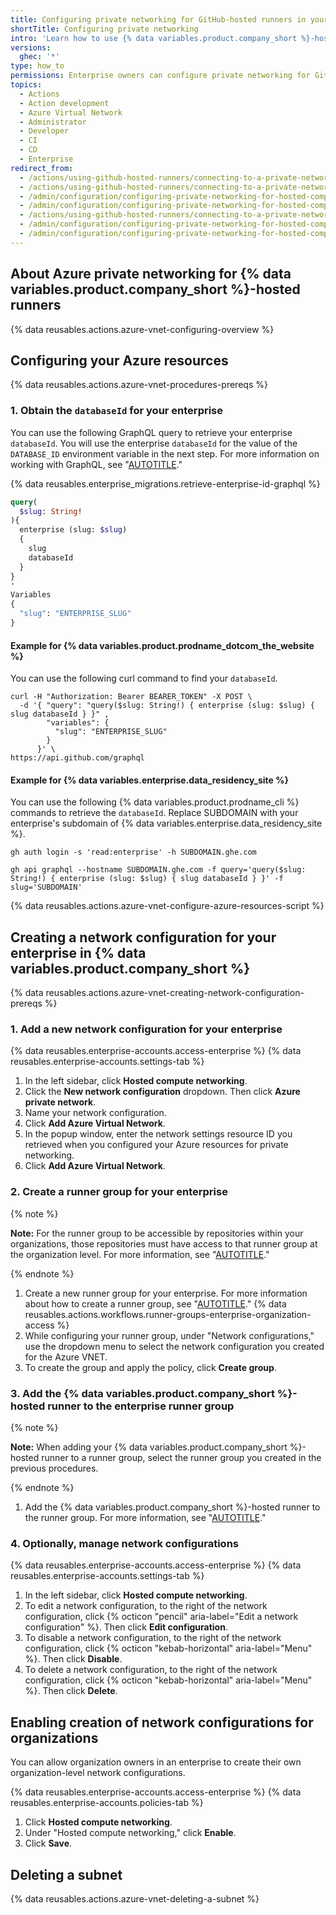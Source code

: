 ```yaml
---
title: Configuring private networking for GitHub-hosted runners in your enterprise
shortTitle: Configuring private networking
intro: 'Learn how to use {% data variables.product.company_short %}-hosted runners with an Azure private network.'
versions:
  ghec: '*'
type: how_to
permissions: Enterprise owners can configure private networking for GitHub-hosted runners at the enterprise level.
topics:
  - Actions
  - Action development
  - Azure Virtual Network
  - Administrator
  - Developer
  - CI
  - CD
  - Enterprise
redirect_from:
  - /actions/using-github-hosted-runners/connecting-to-a-private-network/configuring-an-azure-virtual-network-for-your-enterprise
  - /actions/using-github-hosted-runners/connecting-to-a-private-network/configuring-azure-resources-for-private-networking-with-github-hosted-runners
  - /admin/configuration/configuring-private-networking-for-hosted-compute-products/configuring-azure-resources-for-private-networking-with-github-hosted-runners
  - /admin/configuration/configuring-private-networking-for-hosted-compute-products/creating-a-network-configuration-with-an-azure-private-network
  - /actions/using-github-hosted-runners/connecting-to-a-private-network/configuring-your-github-settings-for-use-with-azure-virtual-network
  - /admin/configuration/configuring-private-networking-for-hosted-compute-products/configuring-private-networking-for-github-hosted-runners
  - /admin/configuration/configuring-private-networking-for-hosted-compute-products/configuring-private-networking-for-github-hosted-runners-in-your-enterprise
---
```


## About Azure private networking for {% data variables.product.company_short %}-hosted runners

{% data reusables.actions.azure-vnet-configuring-overview %}

## Configuring your Azure resources

{% data reusables.actions.azure-vnet-procedures-prereqs %}

### 1. Obtain the `databaseId` for your enterprise

You can use the following GraphQL query to retrieve your enterprise `databaseId`. You will use the enterprise `databaseId` for the value of the `DATABASE_ID` environment variable in the next step. For more information on working with GraphQL, see "[AUTOTITLE](/graphql/guides/forming-calls-with-graphql)."

{% data reusables.enterprise_migrations.retrieve-enterprise-id-graphql %}

```graphql
query(
  $slug: String!
){
  enterprise (slug: $slug)
  {
    slug
    databaseId
  }
}
'
Variables
{
  "slug": "ENTERPRISE_SLUG"
}
```

#### Example for {% data variables.product.prodname_dotcom_the_website %}

You can use the following curl command to find your `databaseId`.

```shell copy
curl -H "Authorization: Bearer BEARER_TOKEN" -X POST \
  -d '{ "query": "query($slug: String!) { enterprise (slug: $slug) { slug databaseId } }" ,
        "variables": {
          "slug": "ENTERPRISE_SLUG"
        }
      }' \
https://api.github.com/graphql
```

#### Example for {% data variables.enterprise.data_residency_site %}

You can use the following {% data variables.product.prodname_cli %} commands to retrieve the `databaseId`. Replace SUBDOMAIN with your enterprise's subdomain of {% data variables.enterprise.data_residency_site %}.

  ```shell copy
  gh auth login -s 'read:enterprise' -h SUBDOMAIN.ghe.com

  gh api graphql --hostname SUBDOMAIN.ghe.com -f query='query($slug: String!) { enterprise (slug: $slug) { slug databaseId } }' -f slug='SUBDOMAIN'
  ```

{% data reusables.actions.azure-vnet-configure-azure-resources-script %}

## Creating a network configuration for your enterprise in {% data variables.product.company_short %}

{% data reusables.actions.azure-vnet-creating-network-configuration-prereqs %}

### 1. Add a new network configuration for your enterprise

{% data reusables.enterprise-accounts.access-enterprise %}
{% data reusables.enterprise-accounts.settings-tab %}
1. In the left sidebar, click **Hosted compute networking**.
1. Click the **New network configuration** dropdown. Then click **Azure private network**.
1. Name your network configuration.
1. Click **Add Azure Virtual Network**.
1. In the popup window, enter the network settings resource ID you retrieved when you configured your Azure resources for private networking.
1. Click **Add Azure Virtual Network**.

### 2. Create a runner group for your enterprise

{% note %}

**Note:** For the runner group to be accessible by repositories within your organizations, those repositories must have access to that runner group at the organization level. For more information, see "[AUTOTITLE](/actions/using-github-hosted-runners/controlling-access-to-larger-runners#changing-which-repositories-can-access-a-runner-group)."

{% endnote %}

1. Create a new runner group for your enterprise. For more information about how to create a runner group, see "[AUTOTITLE](/actions/using-github-hosted-runners/controlling-access-to-larger-runners#creating-a-runner-group-for-an-enterprise)."
{% data reusables.actions.workflows.runner-groups-enterprise-organization-access %}
1. While configuring your runner group, under "Network configurations," use the dropdown menu to select the network configuration you created for the Azure VNET.
1. To create the group and apply the policy, click **Create group**.

### 3. Add the {% data variables.product.company_short %}-hosted runner to the enterprise runner group

{% note %}

**Note:** When adding your {% data variables.product.company_short %}-hosted runner to a runner group, select the runner group you created in the previous procedures.

{% endnote %}

1. Add the {% data variables.product.company_short %}-hosted runner to the runner group. For more information, see "[AUTOTITLE](/enterprise-cloud@latest/actions/using-github-hosted-runners/managing-larger-runners#adding-a-larger-runner-to-an-enterprise)."

### 4. Optionally, manage network configurations

{% data reusables.enterprise-accounts.access-enterprise %}
{% data reusables.enterprise-accounts.settings-tab %}
1. In the left sidebar, click **Hosted compute networking**.
1. To edit a network configuration, to the right of the network configuration, click {% octicon "pencil" aria-label="Edit a network configuration" %}. Then click **Edit configuration**.
1. To disable a network configuration, to the right of the network configuration, click {% octicon "kebab-horizontal" aria-label="Menu" %}. Then click **Disable**.
1. To delete a network configuration, to the right of the network configuration, click {% octicon "kebab-horizontal" aria-label="Menu" %}. Then click **Delete**.

## Enabling creation of network configurations for organizations

You can allow organization owners in an enterprise to create their own organization-level network configurations.

{% data reusables.enterprise-accounts.access-enterprise %}
{% data reusables.enterprise-accounts.policies-tab %}
1. Click **Hosted compute networking**.
1. Under "Hosted compute networking," click **Enable**.
1. Click **Save**.

## Deleting a subnet

{% data reusables.actions.azure-vnet-deleting-a-subnet %}
